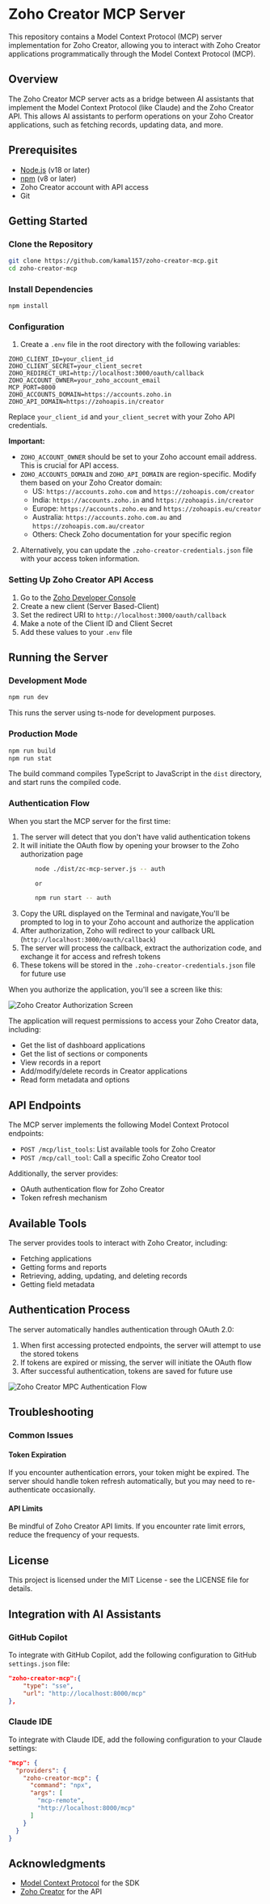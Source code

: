 # Zoho Creator MCP Server

This repository contains a Model Context Protocol (MCP) server implementation for Zoho Creator, allowing you to interact with Zoho Creator applications programmatically through the Model Context Protocol (MCP).

## Overview

The Zoho Creator MCP server acts as a bridge between AI assistants that implement the Model Context Protocol (like Claude) and the Zoho Creator API. This allows AI assistants to perform operations on your Zoho Creator applications, such as fetching records, updating data, and more.

## Prerequisites

- [Node.js](https://nodejs.org/) (v18 or later)
- [npm](https://www.npmjs.com/) (v8 or later)
- Zoho Creator account with API access
- Git

## Getting Started

### Clone the Repository

```bash
git clone https://github.com/kamal157/zoho-creator-mcp.git
cd zoho-creator-mcp
```

### Install Dependencies

```bash
npm install
``` 

### Configuration

1. Create a `.env` file in the root directory with the following variables:

```
ZOHO_CLIENT_ID=your_client_id
ZOHO_CLIENT_SECRET=your_client_secret
ZOHO_REDIRECT_URI=http://localhost:3000/oauth/callback
ZOHO_ACCOUNT_OWNER=your_zoho_account_email
MCP_PORT=8000
ZOHO_ACCOUNTS_DOMAIN=https://accounts.zoho.in
ZOHO_API_DOMAIN=https://zohoapis.in/creator
```

Replace `your_client_id` and `your_client_secret` with your Zoho API credentials.

**Important:** 
- `ZOHO_ACCOUNT_OWNER` should be set to your Zoho account email address. This is crucial for API access.
- `ZOHO_ACCOUNTS_DOMAIN` and `ZOHO_API_DOMAIN` are region-specific. Modify them based on your Zoho Creator domain:
  - US: `https://accounts.zoho.com` and `https://zohoapis.com/creator`
  - India: `https://accounts.zoho.in` and `https://zohoapis.in/creator`
  - Europe: `https://accounts.zoho.eu` and `https://zohoapis.eu/creator`
  - Australia: `https://accounts.zoho.com.au` and `https://zohoapis.com.au/creator`
  - Others: Check Zoho documentation for your specific region

2. Alternatively, you can update the `.zoho-creator-credentials.json` file with your access token information.

### Setting Up Zoho Creator API Access

1. Go to the [Zoho Developer Console](https://api-console.zoho.in/)
2. Create a new client (Server Based-Client) 
3. Set the redirect URI to `http://localhost:3000/oauth/callback`
4. Make a note of the Client ID and Client Secret
5. Add these values to your `.env` file



## Running the Server

### Development Mode

```bash
npm run dev
```

This runs the server using ts-node for development purposes.

### Production Mode

```bash
npm run build
npm run stat
```

The build command compiles TypeScript to JavaScript in the `dist` directory, and start runs the compiled code.

### Authentication Flow

When you start the MCP server for the first time:

1. The server will detect that you don't have valid authentication tokens
2. It will initiate the OAuth flow by opening your browser to the Zoho authorization page
    ```bash
        node ./dist/zc-mcp-server.js -- auth

        or 

        npm run start -- auth
    ```
3. Copy the URL displayed on the Terminal and navigate,You'll be prompted to log in to your Zoho account and authorize the application
4. After authorization, Zoho will redirect to your callback URL (`http://localhost:3000/oauth/callback`)
5. The server will process the callback, extract the authorization code, and exchange it for access and refresh tokens
6. These tokens will be stored in the `.zoho-creator-credentials.json` file for future use

When you authorize the application, you'll see a screen like this:

![Zoho Creator Authorization Screen](zoho-creator-auth-screen.png)

The application will request permissions to access your Zoho Creator data, including:
- Get the list of dashboard applications
- Get the list of sections or components
- View records in a report
- Add/modify/delete records in Creator applications
- Read form metadata and options

## API Endpoints

The MCP server implements the following Model Context Protocol endpoints:

- `POST /mcp/list_tools`: List available tools for Zoho Creator
- `POST /mcp/call_tool`: Call a specific Zoho Creator tool

Additionally, the server provides:

- OAuth authentication flow for Zoho Creator
- Token refresh mechanism

## Available Tools

The server provides tools to interact with Zoho Creator, including:

- Fetching applications
- Getting forms and reports
- Retrieving, adding, updating, and deleting records
- Getting field metadata

## Authentication Process

The server automatically handles authentication through OAuth 2.0:

1. When first accessing protected endpoints, the server will attempt to use the stored tokens
2. If tokens are expired or missing, the server will initiate the OAuth flow
3. After successful authentication, tokens are saved for future use

![Zoho Creator MPC Authentication Flow](zoho-creator-mcp-auth-flow.png)

## Troubleshooting

### Common Issues

#### Token Expiration

If you encounter authentication errors, your token might be expired. The server should handle token refresh automatically, but you may need to re-authenticate occasionally.

#### API Limits

Be mindful of Zoho Creator API limits. If you encounter rate limit errors, reduce the frequency of your requests.



## License

This project is licensed under the MIT License - see the LICENSE file for details.

## Integration with AI Assistants

### GitHub Copilot

To integrate with GitHub Copilot, add the following configuration to GitHub `settings.json` file:

```json
"zoho-creator-mcp":{        
    "type": "sse",
    "url": "http://localhost:8000/mcp"
},
```

### Claude IDE

To integrate with Claude IDE, add the following configuration to your Claude settings:

```json
"mcp": {
  "providers": {
    "zoho-creator-mcp": {
      "command": "npx",
      "args": [
        "mcp-remote",
        "http://localhost:8000/mcp"
      ]
    }
  }
}
```



## Acknowledgments

- [Model Context Protocol](https://github.com/modelcontextprotocol) for the SDK
- [Zoho Creator](https://www.zoho.com/creator/) for the API
